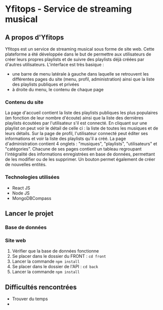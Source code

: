 # Yfitops - Service de streaming musical
## A propos d'Yfitops
Yfitops est un service de streaming musical sous forme de site web. Cette plateforme a été développée dans le but de permettre aux utilisateurs de créer leurs propres playlists et de suivre des playlists déjà créées par d'autres utilisateurs.
L'interface est très basique : 
- une barre de menu latérale à gauche dans laquelle se retrouvent les différentes pages du site (menu, profil, administration) ainsi que la liste des playlists publiques et privées
- à droite du menu, le contenu de chaque page 

### Contenu du site
La page d'accueil contient la liste des playlists publiques les plus populaires (en fonction de leur nombre d'écoute) ainsi que la liste des dernières playlists écoutées par l'utilisateur s'il est connecté. En cliquant sur une playlist on peut voir le détail de celle ci : la liste de toutes les musiques et de leurs détails.
Sur la page de profil, l'utilisateur connecté peut éditer ses informations et voir la liste des playlists qu'il a créé.
La page d'administration contient 4 onglets : "musiques", "playlists", "utilisateurs" et "catégories". Chacune de ses pages contient un tableau regroupant l'intégralité des informations enregistrées en base de données, permettant de les modifier ou de les supprimer. Un bouton permet également de créer de nouvelles entités.

### Technologies utilisées
- React JS
- Node JS
- MongoDBCompass

## Lancer le projet
### Base de données

### Site web
<ol>
    <li>Vérifier que la base de données fonctionne</li>
    <li>Se placer dans le dossier du FRONT : <code>cd front</code></li>
    <li>Lancer la commande <code>npm install</code></li>
    <li>Se placer dans le dossier de l'API : <code>cd back</code></li>
    <li>Lancer la commande <code>npm install</code></li>
</ol> 

## Difficultés rencontrées
- Trouver du temps
- 
